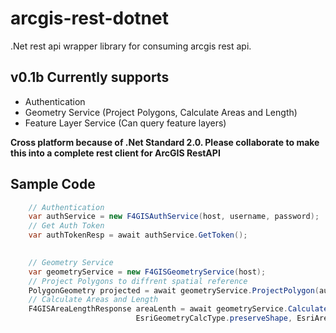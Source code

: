 # arcgis-rest-dotnet
.Net rest api wrapper library for consuming arcgis rest api.

## v0.1b Currently supports
* Authentication
* Geometry Service (Project Polygons, Calculate Areas and Length)
* Feature Layer Service (Can query feature layers)

**Cross platform because of .Net Standard 2.0. Please collaborate to make this into a complete rest client for ArcGIS RestAPI**

## Sample Code

```csharp
    // Authentication
    var authService = new F4GISAuthService(host, username, password);
    // Get Auth Token
    var authTokenResp = await authService.GetToken();

    
    // Geometry Service
    var geometryService = new F4GISGeometryService(host);
    // Project Polygons to diffrent spatial reference
    PolygonGeometry projected = await geometryService.ProjectPolygon(authToken, inSR, outSR, originalGeometry);
    // Calculate Areas and Length
    F4GISAreaLengthResponse areaLenth = await geometryService.CalculateAreasAndLengths(authToken, SR,
                            EsriGeometryCalcType.preserveShape, EsriAreaUnit.esriAcres, projected);

```